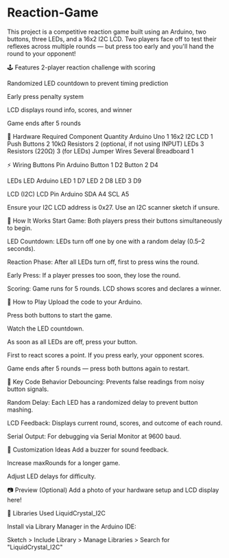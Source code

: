 # Reaction-Game
This project is a competitive reaction game built using an Arduino, two buttons, three LEDs, and a 16x2 I2C LCD. Two players face off to test their reflexes across multiple rounds — but press too early and you'll hand the round to your opponent!

🕹️ Features
2-player reaction challenge with scoring

Randomized LED countdown to prevent timing prediction

Early press penalty system

LCD displays round info, scores, and winner

Game ends after 5 rounds

🧰 Hardware Required
Component	    Quantity
Arduino Uno	      1
16x2 I2C LCD	    1
Push Buttons    	2
10kΩ Resistors	  2 (optional, if not using INPUT)
LEDs	            3
Resistors (220Ω)	3 (for LEDs)
Jumper Wires	   Several
Breadboard	      1

⚡ Wiring
Buttons
Pin	        Arduino
Button 1    	D2
Button 2    	D4

LEDs
LED    	Arduino
LED 1   	D7
LED 2   	D8
LED 3   	D9

LCD (I2C)
LCD Pin  	Arduino
SDA       	A4
SCL       	A5

Ensure your I2C LCD address is 0x27. Use an I2C scanner sketch if unsure.

🧠 How It Works
Start Game: Both players press their buttons simultaneously to begin.

LED Countdown: LEDs turn off one by one with a random delay (0.5–2 seconds).

Reaction Phase: After all LEDs turn off, first to press wins the round.

Early Press: If a player presses too soon, they lose the round.

Scoring: Game runs for 5 rounds. LCD shows scores and declares a winner.

📜 How to Play
Upload the code to your Arduino.

Press both buttons to start the game.

Watch the LED countdown.

As soon as all LEDs are off, press your button.

First to react scores a point. If you press early, your opponent scores.

Game ends after 5 rounds — press both buttons again to restart.

🧾 Key Code Behavior
Debouncing: Prevents false readings from noisy button signals.

Random Delay: Each LED has a randomized delay to prevent button mashing.

LCD Feedback: Displays current round, scores, and outcome of each round.

Serial Output: For debugging via Serial Monitor at 9600 baud.

🧪 Customization Ideas
Add a buzzer for sound feedback.

Increase maxRounds for a longer game.

Adjust LED delays for difficulty.

📷 Preview (Optional)
Add a photo of your hardware setup and LCD display here!

🧰 Libraries Used
LiquidCrystal_I2C

Install via Library Manager in the Arduino IDE:

Sketch > Include Library > Manage Libraries > Search for "LiquidCrystal_I2C"
